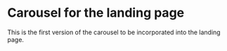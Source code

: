 # Carousel for the landing page

This is the first version of the carousel to be incorporated into the landing page.

##





